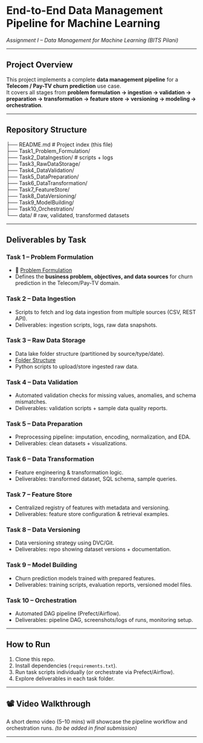 
# End-to-End Data Management Pipeline for Machine Learning  

*Assignment I – Data Management for Machine Learning (BITS Pilani)*  

---

## Project Overview

This project implements a complete **data management pipeline** for a **Telecom / Pay-TV churn prediction** use case.  
It covers all stages from **problem formulation → ingestion → validation → preparation → transformation → feature store → versioning → modeling → orchestration**.  

---

## Repository Structure

├── README.md # Project index (this file)  
├── Task1_Problem_Formulation/  
├── Task2_DataIngestion/ # scripts + logs  
├── Task3_RawDataStorage/  
├── Task4_DataValidation/  
├── Task5_DataPreparation/  
├── Task6_DataTransformation/  
├── Task7_FeatureStore/  
├── Task8_DataVersioning/  
├── Task9_ModelBuilding/  
├── Task10_Orchestration/  
└── data/ # raw, validated, transformed datasets  

---

## Deliverables by Task

### Task 1 – Problem Formulation
- 📄 [Problem Formulation](Task1_Problem_Formulation/Task1_Problem_Formulation.md)  
- Defines the **business problem, objectives, and data sources** for churn prediction in the Telecom/Pay-TV domain.  

### Task 2 – Data Ingestion
- Scripts to fetch and log data ingestion from multiple sources (CSV, REST API).  
- Deliverables: ingestion scripts, logs, raw data snapshots.  

### Task 3 – Raw Data Storage
- Data lake folder structure (partitioned by source/type/date).
- [Folder Structure](Task3_RawDataStorage/Task3_RawDataStorage.md)  
- Python scripts to upload/store ingested raw data.  

### Task 4 – Data Validation
- Automated validation checks for missing values, anomalies, and schema mismatches.  
- Deliverables: validation scripts + sample data quality reports.  

### Task 5 – Data Preparation
- Preprocessing pipeline: imputation, encoding, normalization, and EDA.  
- Deliverables: clean datasets + visualizations.  

### Task 6 – Data Transformation
- Feature engineering & transformation logic.  
- Deliverables: transformed dataset, SQL schema, sample queries.  

### Task 7 – Feature Store
- Centralized registry of features with metadata and versioning.  
- Deliverables: feature store configuration & retrieval examples.  

### Task 8 – Data Versioning
- Data versioning strategy using DVC/Git.  
- Deliverables: repo showing dataset versions + documentation.  

### Task 9 – Model Building
- Churn prediction models trained with prepared features.  
- Deliverables: training scripts, evaluation reports, versioned model files.  

### Task 10 – Orchestration
- Automated DAG pipeline (Prefect/Airflow).  
- Deliverables: pipeline DAG, screenshots/logs of runs, monitoring setup.  

---

## How to Run
1. Clone this repo.  
2. Install dependencies (`requirements.txt`).  
3. Run task scripts individually (or orchestrate via Prefect/Airflow).  
4. Explore deliverables in each task folder.  

---

## 📽️ Video Walkthrough
A short demo video (5–10 mins) will showcase the pipeline workflow and orchestration runs. *(to be added in final submission)*  

---
